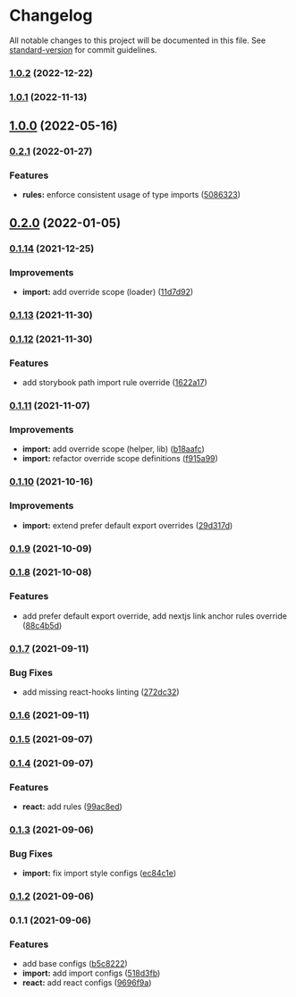 # Changelog

All notable changes to this project will be documented in this file. See [standard-version](https://github.com/conventional-changelog/standard-version) for commit guidelines.

### [1.0.2](https://github.com/sozonome/eslint-config-sznm/compare/v1.0.1...v1.0.2) (2022-12-22)

### [1.0.1](https://github.com/sozonome/eslint-config-sznm/compare/v1.0.0...v1.0.1) (2022-11-13)

## [1.0.0](https://github.com/sozonome/eslint-config-sznm/compare/v0.2.1...v1.0.0) (2022-05-16)

### [0.2.1](https://github.com/sozonome/eslint-config-sznm/compare/v0.2.0...v0.2.1) (2022-01-27)


### Features

* **rules:** enforce consistent usage of type imports ([5086323](https://github.com/sozonome/eslint-config-sznm/commit/5086323b45930e298a49521372db86a474848627))

## [0.2.0](https://github.com/sozonome/eslint-config-sznm/compare/v0.1.14...v0.2.0) (2022-01-05)

### [0.1.14](https://github.com/sozonome/eslint-config-sznm/compare/v0.1.13...v0.1.14) (2021-12-25)


### Improvements

* **import:** add override scope (loader) ([11d7d92](https://github.com/sozonome/eslint-config-sznm/commit/11d7d92bb1885ac71a5be0b17cd84091c307d7df))

### [0.1.13](https://github.com/sozonome/eslint-config-sznm/compare/v0.1.12...v0.1.13) (2021-11-30)

### [0.1.12](https://github.com/sozonome/eslint-config-sznm/compare/v0.1.11...v0.1.12) (2021-11-30)


### Features

* add storybook path import rule override ([1622a17](https://github.com/sozonome/eslint-config-sznm/commit/1622a17a93cb3fc7e11ca17657903871a94891ee))

### [0.1.11](https://github.com/sozonome/eslint-config-sznm/compare/v0.1.10...v0.1.11) (2021-11-07)


### Improvements

* **import:** add override scope (helper, lib) ([b18aafc](https://github.com/sozonome/eslint-config-sznm/commit/b18aafc8e7eaacb0dbe9cde4de6e48ddcabf5e7e))
* **import:** refactor override scope definitions ([f915a99](https://github.com/sozonome/eslint-config-sznm/commit/f915a99e16f915787f0e297c7927916680ad47ae))

### [0.1.10](https://github.com/sozonome/eslint-config-sznm/compare/v0.1.9...v0.1.10) (2021-10-16)


### Improvements

* **import:** extend prefer default export overrides ([29d317d](https://github.com/sozonome/eslint-config-sznm/commit/29d317d94ac893658224088b323de9974ea71e40))

### [0.1.9](https://github.com/sozonome/eslint-config-sznm/compare/v0.1.8...v0.1.9) (2021-10-09)

### [0.1.8](https://github.com/sozonome/eslint-config-sznm/compare/v0.1.7...v0.1.8) (2021-10-08)


### Features

* add prefer default export override, add nextjs link anchor rules override ([88c4b5d](https://github.com/sozonome/eslint-config-sznm/commit/88c4b5dea0e30318a7a4e80cfb0f80fa9378eb8d))

### [0.1.7](https://github.com/sozonome/eslint-config-sznm/compare/v0.1.6...v0.1.7) (2021-09-11)


### Bug Fixes

* add missing react-hooks linting ([272dc32](https://github.com/sozonome/eslint-config-sznm/commit/272dc32ddb7c3ba22343362b42f08829d3a457f1))

### [0.1.6](https://github.com/sozonome/eslint-config-sznm/compare/v0.1.5...v0.1.6) (2021-09-11)

### [0.1.5](https://github.com/sozonome/eslint-config-sznm/compare/v0.1.4...v0.1.5) (2021-09-07)

### [0.1.4](https://github.com/sozonome/eslint-config-sznm/compare/v0.1.3...v0.1.4) (2021-09-07)


### Features

* **react:** add rules ([99ac8ed](https://github.com/sozonome/eslint-config-sznm/commit/99ac8edbf8ab2671a529a43c49c2fb94c7cc69fc))

### [0.1.3](https://github.com/sozonome/eslint-config-sznm/compare/v0.1.2...v0.1.3) (2021-09-06)


### Bug Fixes

* **import:** fix import style configs ([ec84c1e](https://github.com/sozonome/eslint-config-sznm/commit/ec84c1e6fa3087d95d773544ac3c3ae417dac65e))

### [0.1.2](https://github.com/sozonome/eslint-config-sznm/compare/v0.1.1...v0.1.2) (2021-09-06)

### 0.1.1 (2021-09-06)


### Features

* add base configs ([b5c8222](https://github.com/sozonome/eslint-config-sznm/commit/b5c822218a0af77e53915c3332a482f7ddc45f4e))
* **import:** add import configs ([518d3fb](https://github.com/sozonome/eslint-config-sznm/commit/518d3fb1d5d86704851f557ed26d805dac06e558))
* **react:** add react configs ([9696f9a](https://github.com/sozonome/eslint-config-sznm/commit/9696f9a0659eaa1f96a6b6245a4eef6923617678))
